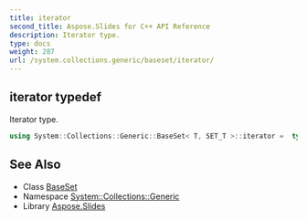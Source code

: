 ```yaml
---
title: iterator
second_title: Aspose.Slides for C++ API Reference
description: Iterator type.
type: docs
weight: 287
url: /system.collections.generic/baseset/iterator/
---
```

## iterator typedef


Iterator type.

```cpp
using System::Collections::Generic::BaseSet< T, SET_T >::iterator =  typename set_t::iterator
```

## See Also

* Class [BaseSet](../)
* Namespace [System::Collections::Generic](../../)
* Library [Aspose.Slides](../../../)